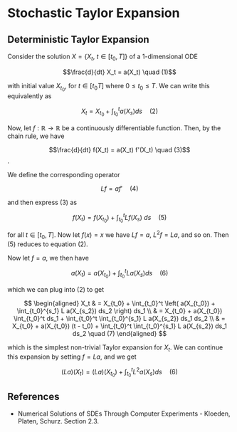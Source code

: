 # Stochastic Taylor Expansion

## Deterministic Taylor Expansion

Consider the solution $X = \{ X_t,\ t \in [t_0, T] \}$ of a 1-dimensional ODE

$$\frac{d}{dt} X_t = a(X_t) \quad (1)$$

with initial value $X_{t_0}$, for $t \in [t_0 T]$ where $0 \leq t_0 \leq T$. We can write this equivalently as

$$X_t = X_{t_0} + \int_{t_0}^t a(X_s) ds \quad (2)$$

Now, let $f : \mathbb{R} \to \mathbb{R}$ be a continuously differentiable function. Then, by the chain rule, we have

$$\frac{d}{dt} f(X_t) = a(X_t) f'(X_t) \quad (3)$$.

We define the corresponding operator

$$L f = a f' \quad (4)$$

and then express (3) as

$$f(X_t) = f(X_{t_0}) + \int_{t_0}^t L f(X_s)\ ds \quad (5)$$

for all $t \in [t_0, T]$.  Now let $f(x) = x$ we have $Lf = a$, $L^2 f = La$, and so on. Then (5) reduces to equation (2).

Now let $f=a$, we then have

$$a(X_t) = a(X_{t_0}) + \int_{t_0}^t L a(X_s) ds \quad(6)$$

which we can plug into (2) to get

$$ \begin{aligned}
X_t & = X_{t_0} + \int_{t_0}^t \left( a(X_{t_0}) + \int_{t_0}^{s_1} L a(X_{s_2}) ds_2 \right) ds_1 \\
& =  X_{t_0} + a(X_{t_0}) \int_{t_0}^t ds_1 + \int_{t_0}^t \int_{t_0}^{s_1} L a(X_{s_2}) ds_1 ds_2 \\
& =  X_{t_0} + a(X_{t_0}) (t - t_0) + \int_{t_0}^t \int_{t_0}^{s_1} L a(X_{s_2}) ds_1 ds_2 \quad (7)
\end{aligned} $$

which is the simplest non-trivial Taylor expansion for $X_t$.  We can continue this expansion by setting $f=La$, and we get

$$(La)(X_t) = (La)(X_{t_0}) + \int_{t_0}^t L^2 a(X_s) ds \quad(6)$$

## References

- Numerical Solutions of SDEs Through Computer Experiments - Kloeden, Platen, Schurz. Section 2.3.
<!--stackedit_data:
eyJoaXN0b3J5IjpbMTI2NDAyNzgxMCwxMjkyMDkyNTYxLDE4NT
UyOTU5MDksLTM3NDMzMzY4XX0=
-->